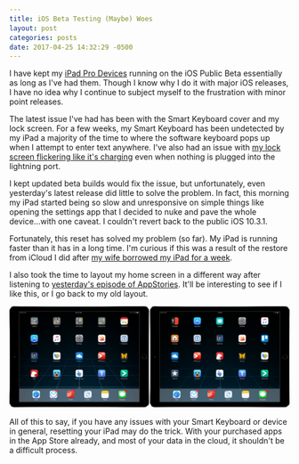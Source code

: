 ```yaml
---
title: iOS Beta Testing (Maybe) Woes
layout: post
categories: posts
date: 2017-04-25 14:32:29 -0500
---
```



I have kept my [iPad Pro Devices](https://mobile.twitter.com/pschiller/status/725791354769399808) running on the iOS Public Beta essentially as long as I've had them. Though I know why I do it with major iOS releases, I have no idea why I continue to subject myself to the frustration with minor point releases.

The latest issue I've had has been with the Smart Keyboard cover and my lock screen. For a few weeks, my Smart Keyboard has been undetected by my iPad a majority of the time to where the software keyboard pops up when I attempt to enter text anywhere. I've also had an issue with [my lock screen flickering like it's charging](https://twitter.com/craigmcclellan/status/856580755480346626) even when nothing is plugged into the lightning port.

I kept updated beta builds would fix the issue, but unfortunately, even yesterday's latest release did little to solve the problem. In fact, this morning my iPad started being so slow and unresponsive on simple things like opening the settings app that I decided to nuke and pave the whole device...with one caveat. I couldn't revert back to the public iOS 10.3.1.

Fortunately, this reset has solved my problem (so far). My iPad is running faster than it has in a long time. I'm curious if this was a result of the restore from iCloud I did after [my wife borrowed my iPad for a week](https://theclassnerd.com/the-singlepad-lifestyle-6009b2595f84).

I also took the time to layout my home screen in a different way after listening to [yesterday's episode of AppStories](https://overcast.fm/+I5Cn4AmVs). It'll be interesting to see if I like this, or I go back to my old layout.

![](/assets/img/4-25-homescreens.png)

All of this to say, if you have any issues with your Smart Keyboard or device in general, resetting your iPad may do the trick. With your purchased apps in the App Store already, and most of your data in the cloud, it shouldn't be a difficult process.